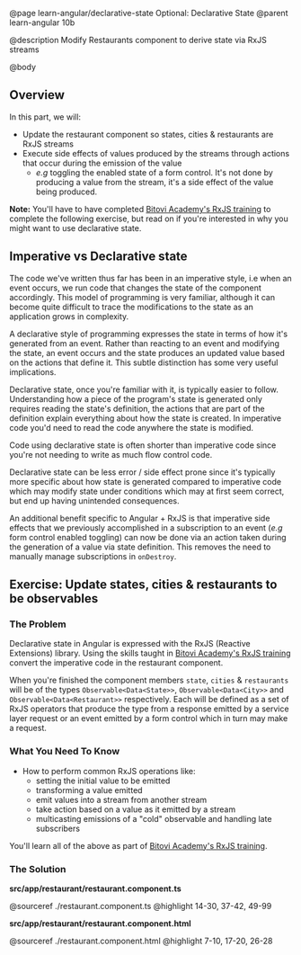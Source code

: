 @page learn-angular/declarative-state Optional: Declarative State
@parent learn-angular 10b

@description Modify Restaurants component to derive state via RxJS streams

@body

## Overview

In this part, we will:

- Update the restaurant component so states, cities & restaurants are RxJS streams
- Execute side effects of values produced by the streams through actions that occur during the emission of the value
    - _e.g_ toggling the enabled state of a form control. It's not done by producing a value from the stream, it's a
     side effect of the value being produced.

**Note:** You'll have to have completed [Bitovi Academy's RxJS training](/learn-rxjs.html) to complete the following 
exercise, but read on if you're interested in why you might want to use declarative state. 

## Imperative vs Declarative state

The code we've written thus far has been in an imperative style, i.e when an event occurs, we run code that changes
the state of the component accordingly. This model of programming is very familiar, although it can become quite difficult 
to trace the modifications to the state as an application grows in complexity.

A declarative style of programming expresses the state in terms of how it's generated from an event. Rather than reacting 
to an event and modifying the state, an event occurs and the state produces an updated value based on the actions that 
define it. This subtle distinction has some very useful implications.

Declarative state, once you're familiar with it, is typically easier to follow. Understanding how a piece of the program's
state is generated only requires reading the state's definition, the actions that are part of the definition explain 
everything about how the state is created. In imperative code you'd need to read the code anywhere the state is modified.

Code using declarative state is often shorter than imperative code since you're not needing to write as much flow control code.

Declarative state can be less error / side effect prone since it's typically more specific about how state is generated 
compared to imperative code which may modify state under conditions which may at first seem correct, but end up having 
unintended consequences. 

An additional benefit specific to Angular + RxJS is that imperative side effects that we previously accomplished in a
subscription to an event (_e.g_ form control enabled toggling) can now be done via an action taken during the generation 
of a value via state definition. This removes the need to manually manage subscriptions in `onDestroy`.

## Exercise: Update states, cities & restaurants to be observables

### The Problem 

Declarative state in Angular is expressed with the RxJS (Reactive Extensions) library. Using the skills taught in 
[Bitovi Academy's RxJS training](/learn-rxjs.html) convert the imperative code in the restaurant component. 

When you're finished the component members `state`, `cities` & `restaurants` will be of the types `Observable<Data<State>>`, 
`Observable<Data<City>>` and `Observable<Data<Restaurant>>` respectively. Each will be defined as a set of RxJS 
operators that produce the type from a response emitted by a service layer request or an event emitted by a form 
control which in turn may make a request.

### What You Need To Know

- How to perform common RxJS operations like:
    - setting the initial value to be emitted
    - transforming a value emitted
    - emit values into a stream from another stream
    - take action based on a value as it emitted by a stream
    - multicasting emissions of a "cold" observable and handling late subscribers
 
 You'll learn all of the above as part of [Bitovi Academy's RxJS training](/learn-rxjs.html). 
 
 [//]: <> (TODO: update with modifications to tests) 

### The Solution

__src/app/restaurant/restaurant.component.ts__

@sourceref ./restaurant.component.ts
@highlight 14-30, 37-42, 49-99

__src/app/restaurant/restaurant.component.html__

@sourceref ./restaurant.component.html
@highlight 7-10, 17-20, 26-28